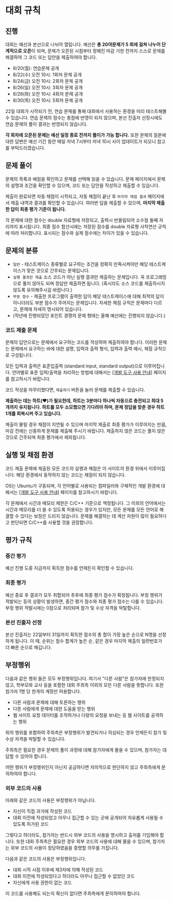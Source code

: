 <script>
document.children[0].children[1].children[0].children[0].remove()
</script>
<!--BEGIN-->

# 대회 규칙

## 진행

대회는 예선과 본선으로 나뉘어 열립니다. 예선은 **총  20여문제가 5 회에 걸쳐 나누어 단계적으로 오픈**이 되며, 문제가 오픈된 시점부터 정해진 마감 기한 전까지 스스로 문제를 해결하여 그 코드 또는 답안을 제출하여야 합니다.

* 8/20(월): 연습문제 공개
* 8/22(수) 오전 10시: 1회차 문제 공개
* 8/24(금) 오전 10시: 2회차 문제 공개
* 8/26(일) 오전 10시: 3회차 문제 공개
* 8/28(화) 오전 10시: 4회차 문제 공개
* 8/30(목) 오전 10시: 5회차 문제 공개

22일 대회가 시작되기 전, 연습 문제를 통해 대회에서 사용하는 환경을 미리 테스트해볼 수 있습니다.
연습 문제의 점수는 총점에 반영이 되지 않으며, 본선 진출자 선정시에도 연습 문제의 풀이 결과는 반영되지 않습니다.

**각 회차에 오픈된 문제는 예선 일정  종료 전까지 풀이가 가능 합니다.**
또한 문제의 질문에 대한 답변은 예선 기간 동안 매일 저녁 7시부터 저녁 10시 사이 업데이트가 되오니 참고를 부탁드리겠습니다.

## 문제 풀이

문제의 목록과 배점을 확인하고 문제를 선택해 읽을 수 있습니다. 문제 페이지에서 문제의 설명과 조건을 확인할 수 있으며, 코드 또는 답안을 작성하고 제출할 수 있습니다.

제출이 완료되면 자동 채점이 시작되고, 자동 채점이 끝난 후 `마지막 채점 결과` 페이지에서 제출 내역과 결과를 확인할 수 있습니다. 여러번 답을 제출할 수 있으며, **마지막 제출한 답이 최종 평가 기준이 됩니다.**

각 문제에 대한 점수는 double 자료형에 저장되고, 출력시 반올림되어 소수점 둘째 자리까지 표시됩니다.
최종 점수 합산시에는 저장된 점수를 double 자료형 사칙연산 규칙에 따라 처리합니다.
표시되는 점수와 실제 점수에는 차이가 있을 수 있습니다.

## 문제의 분류

* `일반` - 테스트케이스 종류별로 요구하는 조건을 정확히 만족시켜야만 해당 테스트케이스가 맞은 것으로 간주되는 문제입니다. 
* `실행 결과만 제출` 소스 코드가 아닌 실행 결과만 제출하는 문제입니다. 꼭 프로그래밍으로 풀지 않아도 되며 정답만 제출하면 됩니다. (혹시라도 소스 코드를 제출하시지 않도록 유의해주시길 바랍니다.)
* `부분 점수` - 제출한 프로그램이 출력한 답이 해당 테스트케이스에 대해 최적의 답이 아니더라도 부분 점수가 주어지는 문제입니다. 자세한 채점 규칙은 문제마다 다르고, 문제에 자세히 명시되어 있습니다.
* (작년에 진행되었던 포인트 경쟁의 문제 형태는 올해 예선에는 진행되지 않습니다.)

### 코드 제출 문제

문제의 답안으로는 문제에서 요구하는 코드를 작성하여 제출하여야 합니다. 이러한 문제는 문제에서 요구하는 바에 대한 설명, 입력과 출력 형식, 입력과 출력 예시, 채점 규칙으로 구성됩니다.

모든 입력과 출력은 표준입출력 (standard input, standard output)으로 이루어집니다. 언어별로 표준 입력/출력을 처리하는 방법에 대해서는 <a href='https://nypc.github.io/2018/notice/tool.html' target='_blank'>[개발 도구 사용 안내]</a> 페이지를 참고하시기 바랍니다.

코드 작성을 마무리했다면, `제출하기` 버튼을 눌러 문제를 제출할 수 있습니다. 

**제출하는 데는 하트(♥)가 필요한데, 하트는 3분마다 하나씩 자동으로 충전되고 최대 5개까지 유지됩니다. 하트를 모두 소모했으면 기다려야 하며, 문제 정답을 맞춘 경우 하트 1개를 회복시켜 주고 있습니다.** 

제출이 몰릴 경우 채점이 지연될 수 있으며 마지막 제출로 최종 평가가 이루어지는 만큼, 마감 전에는 신중하게 문제를 제출해 주시기 바랍니다. 제출하지 않은 코드는 풀지 않은 것으로 간주되며 최종 평가에서 제외됩니다.

## 실행 및 채점 환경

코드 제출 문제에 제출된 모든 코드의 실행과 채점은 이 사이트의 환경 위에서 이루어집니다. 해당 환경에서 동작하지 않는 코드는 채점이 되지 않습니다.

OS는 Ubuntu가 구동되며, 각 언어별로 사용되는 컴파일러와 구체적인 개발 환경에 대해서는  <a href='https://nypc.github.io/2018/notice/tool.html' target='_blank'>[개발 도구 사용 안내]</a> 페이지를 참고하시기 바랍니다.

각 문제에서 시간과 메모리 제한은 C/C++ 기준으로 책정됩니다.
그 이외의 언어에서는 시간과 메모리를 더 쓸 수 있도록 허용되는 경우가 있지만,
모든 문제를 모든 언어로 해결할 수 있다는 보장은 드리지 않습니다.
문제를 해결하는 데 계산 자원이 많이 필요하다고 판단되면 C/C++를 사용할 것을 권장합니다.

## 평가 규칙

### 중간 평가

예선 진행 도중 지금까지 획득한 점수를 언제든지 확인할 수 있습니다. 

### 최종 평가

예선 종료 후 결과가 모두 취합되어 추후에 최종 평가 점수가 확정됩니다. 부정 행위가 적발되는 등의 상황이 발생하면, 중간 평가 점수와 최종 평가 점수는 다를 수 있습니다.
부정 행위 적발시에는 0점으로 처리되며 참가 및 수상 자격을 박탈합니다.

### 본선 진출자 선정

본선 진출자는 22일부터 31일까지 획득한 점수의 총 합이 가장 높은 순으로 N명을 선정하게 됩니다.
이 때, 순위는 점수 합계가 높은 순,  같은 경우 마지막 제출의 일련번호가 더 빠른 순으로 매깁니다.

## 부정행위

다음과 같은 행위 들은 모두 부정행위입니다. 여기서 "다른 사람"은 참가자에 한정되지 않고, 학부모와 교사 등을 포함한 대회 주최측 이외의 모든 다른 사람을 뜻합니다.
또한 참가자 1명 당 한개의 계정만 허용합니다.

* 다른 사람과 문제에 대해 토론하는 행위
* 다른 사람에게 문제에 대한 도움을 받는 행위
* 웹 사이트 요청 데이터를 조작하거나 다량의 요청을 보내는 등 웹 사이트를 공격하는 행위

위의 행위를 포함하여 주최측은 부정행위가 발견되거나 의심되는 경우 언제든지 참가 및 수상 자격을 박탈할 수 있습니다. 

주최측은 필요한 경우 문제의 풀이 과정에 대해 참가자에게 물을 수 있으며, 참가자는 대답할 수 있어야 합니다.

어떤 행위가 부정행위인지 아닌지 궁금하다면 자의적으로 판단하지 않고 주최측에게 문의하여야 합니다.

### 외부 코드의 사용

아래와 같은 코드의 사용은 부정행위가 아닙니다.

* 자신이 직접 과거에 작성한 코드
* 대회 이전에 작성되었고 아무나 접근할 수 있는 곳에 공개되어 자유롭게 사용될 수 있도록 허가된 코드

그렇다고 하더라도, 참가자는 반드시 외부 코드의 사용을 명시하고 출처를 기입해야 합니다. 또한 대회 주최측은 필요한 경우 외부 코드의 사용에 대해 물을 수 있으며, 참가자는 외부 코드의 사용이 정당하였음을 증명할 의무를 가집니다.

다음과 같은 코드의 사용은 부정행위입니다.

* 대회 시작 시점 이후에 제3자에 의해 작성된 코드
* 대회 이전에 작성되었다고 하더라도 아무나 접근할 수 없었던 코드
* 자신에게 사용 권한이 없는 코드

이 코드를 사용해도 되는지 확신이 없다면 주최측에게 문의하여야 합니다.

<!--END-->
